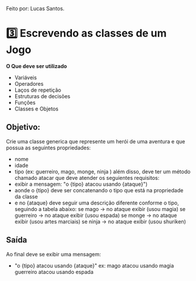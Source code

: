 Feito por: Lucas Santos.


# 3️⃣ Escrevendo as classes de um Jogo
**O Que deve ser utilizado**
- Variáveis
 - Operadores
 - Laços de repetição
 - Estruturas de decisões
 - Funções
 - Classes e Objetos
## Objetivo:
Crie uma classe generica que represente um herói de uma aventura e que possua as seguintes propriedades:
- nome
 - idade
 - tipo (ex: guerreiro, mago, monge, ninja )
além disso, deve ter um método chamado atacar que deve atender os seguientes requisitos:
- exibir a mensagem: "o {tipo} atacou usando {ataque}")
 - aonde o {tipo} deve ser concatenando o tipo que está na propriedade da classe
 - e no {ataque} deve seguir uma descrição diferente conforme o tipo, seguindo a tabela abaixo:
se mago -> no ataque exibir (usou magia)
 se guerreiro -> no ataque exibir (usou espada)
 se monge -> no ataque exibir (usou artes marciais)
 se ninja -> no ataque exibir (usou shuriken)
## Saída
Ao final deve se exibir uma mensagem:
- "o {tipo} atacou usando {ataque}"
  ex: mago atacou usando magia
  guerreiro atacou usando espada
